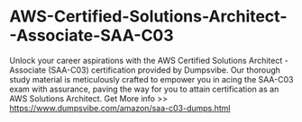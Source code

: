 # AWS-Certified-Solutions-Architect--Associate-SAA-C03
Unlock your career aspirations with the AWS Certified Solutions Architect - Associate (SAA-C03) certification provided by Dumpsvibe. Our thorough study material is meticulously crafted to empower you in acing the SAA-C03 exam with assurance, paving the way for you to attain certification as an AWS Solutions Architect.
Get More info >> https://www.dumpsvibe.com/amazon/saa-c03-dumps.html
